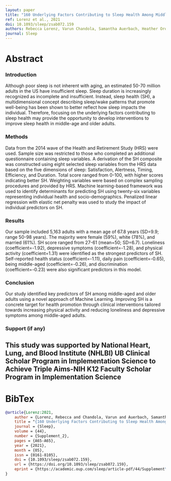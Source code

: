 ```yaml
---
layout: paper
title: "160 Underlying Factors Contributing to Sleep Health Among Middle-aged and Older Adults"
ref: Lorenz et al., 2021
doi: 10.1093/sleep/zsab072.159 
authors: Rebecca Lorenz, Varun Chandola, Samantha Auerbach, Heather Orom, Chin-Shang Li and Yu-Ping Chang 
journal: Sleep 
---
```


# Abstract

### Introduction
Although poor sleep is not inherent with aging, an estimated 50-70 million adults in the US have insufficient sleep. Sleep duration is increasingly recognized as incomplete and insufficient. Instead, sleep health (SH), a multidimensional concept describing sleep/wake patterns that promote well-being has been shown to better reflect how sleep impacts the individual. Therefore, focusing on the underlying factors contributing to sleep health may provide the opportunity to develop interventions to improve sleep health in middle-age and older adults.
### Methods
Data from the 2014 wave of the Health and Retirement Study (HRS) were used. Sample size was restricted to those who completed an additional questionnaire containing sleep variables. A derivation of the SH composite was constructed using eight selected sleep variables from the HRS data based on the five dimensions of sleep: Satisfaction, Alertness, Timing, Efficiency, and Duration. Total score ranged from 0-100, with higher scores indicating better SH. Weighting variables were based on complex sampling procedures and provided by HRS. Machine learning-based framework was used to identify determinants for predicting SH using twenty-six variables representing individual health and socio-demographics. Penalized linear regression with elastic net penalty was used to study the impact of individual predictors on SH.
### Results
Our sample included 5,163 adults with a mean age of 67.8 years (SD=9.9; range 50-98 years). The majority were female (59%), white (78%), and married (61%). SH score ranged from 27-61 (mean=50; SD=6.7). Loneliness (coefficient=-1.92), depressive symptoms (coefficient=-1.28), and physical activity (coefficient=1.31) were identified as the strongest predictors of SH. Self-reported health status (coefficient=-1.11), daily pain (coefficient=-0.65), being middle-aged (coefficient=-0.26), and discrimination (coefficient=-0.23) were also significant predictors in this model.
### Conclusion
Our study identified key predictors of SH among middle-aged and older adults using a novel approach of Machine Learning. Improving SH is a concrete target for health promotion through clinical interventions tailored towards increasing physical activity and reducing loneliness and depressive symptoms among middle-aged adults.
### Support (if any)
This study was supported by National Heart, Lung, and Blood Institute (NHLBI) UB Clinical Scholar Program in Implementation Science to Achieve Triple Aims-NIH K12 Faculty Scholar Program in Implementation Science
---

# BibTex

```bibtex
@article{Lorenz:2021,
    author = {Lorenz, Rebecca and Chandola, Varun and Auerbach, Samantha and Orom, Heather and Li, Chin-Shang and Chang, Yu-Ping},
    title = "{160 Underlying Factors Contributing to Sleep Health Among Middle-aged and Older Adults}",
    journal = {Sleep},
    volume = {44},
    number = {Supplement_2},
    pages = {A65-A65},
    year = {2021},
    month = {05},
    issn = {0161-8105},
    doi = {10.1093/sleep/zsab072.159},
    url = {https://doi.org/10.1093/sleep/zsab072.159},
    eprint = {https://academic.oup.com/sleep/article-pdf/44/Supplement\_2/A65/37655478/zsab072.159.pdf},
}
```
